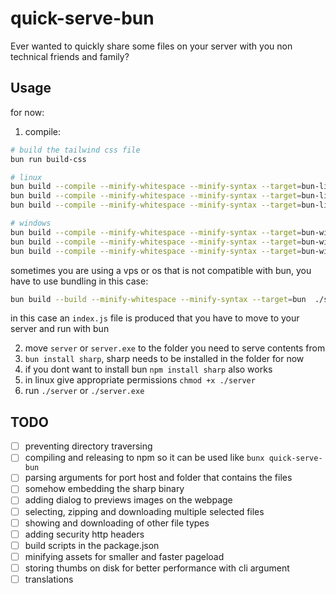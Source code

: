 # quick-serve-bun

Ever wanted to quickly share some files on your server with you non technical friends and family?

## Usage

for now:

1. compile:

```bash
# build the tailwind css file
bun run build-css

# linux
bun build --compile --minify-whitespace --minify-syntax --target=bun-linux-x64 --outfile server ./src/index.ts
bun build --compile --minify-whitespace --minify-syntax --target=bun-linux-x64-baseline --outfile server ./src/index.ts
bun build --compile --minify-whitespace --minify-syntax --target=bun-linux-x64-modern --outfile server ./src/index.ts

# windows
bun build --compile --minify-whitespace --minify-syntax --target=bun-windows-x64 --outfile server ./src/index.ts 
bun build --compile --minify-whitespace --minify-syntax --target=bun-windows-x64-baseline --outfile server ./src/index.ts 
bun build --compile --minify-whitespace --minify-syntax --target=bun-windows-x64-modern --outfile server ./src/index.ts 
```

sometimes you are using a vps or os that is not compatible with bun, you have to use bundling in this case:

```bash
bun build --build --minify-whitespace --minify-syntax --target=bun  ./src/index.ts --outdir buid
```

in this case an `index.js` file is produced that you have to move to your server and run with bun

2. move `server` or `server.exe` to the folder you need to serve contents from
3. `bun install sharp`, sharp needs to be installed in the folder for now
4. if you dont want to install bun `npm install sharp` also works
5. in linux give appropriate permissions `chmod +x ./server`
6. run `./server` or `./server.exe`

## TODO

- [ ] preventing directory traversing
- [ ] compiling and releasing to npm so it can be used like `bunx quick-serve-bun`
- [ ] parsing arguments for port host and folder that contains the files
- [ ] somehow embedding the sharp binary
- [ ] adding dialog to previews images on the webpage
- [ ] selecting, zipping and downloading multiple selected files
- [ ] showing and downloading of other file types
- [ ] adding security http headers
- [ ] build scripts in the package.json
- [ ] minifying assets for smaller and faster pageload
- [ ] storing thumbs on disk for better performance with cli argument
- [ ] translations
